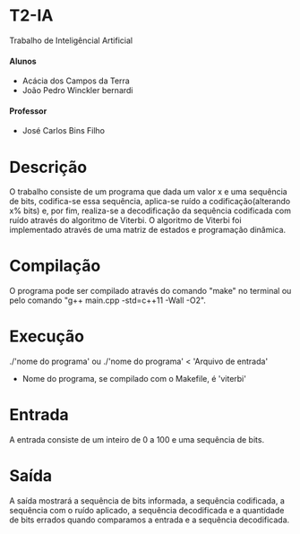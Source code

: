 # T2-IA
Trabalho de Inteligêncial Artificial

#### Alunos
  * Acácia dos Campos da Terra
  * João Pedro Winckler bernardi

#### Professor
  * José Carlos Bins Filho

# Descrição
  O trabalho consiste de um programa que dada um valor x e uma sequência de bits, codifica-se essa sequência, aplica-se ruído a codificação(alterando x% bits) e, por fim, realiza-se a decodificação da sequência codificada com ruído através do algoritmo de Viterbi.
  O algoritmo de Viterbi foi implementado através de uma matriz de estados e programação dinâmica.

# Compilação
  O programa pode ser compilado através do comando "make" no terminal ou pelo comando "g++ main.cpp -std=c++11 -Wall -O2".

# Execução
  ./'nome do programa' ou ./'nome do programa' < 'Arquivo de entrada'
  * Nome do programa, se compilado com o Makefile, é 'viterbi'

# Entrada
  A entrada consiste de um inteiro de 0 a 100 e uma sequência de bits.

# Saída
  A saída mostrará a sequência de bits informada, a sequência codificada, a sequência com o ruído aplicado, a sequência decodificada e a quantidade de bits errados quando comparamos a entrada e a sequência decodificada.
